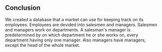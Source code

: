 Conclusion
--------------

We created a database that a market can use for keeping track on its employees. Employees are devided into salesmen and managers. Salesmen and managers work on departments. A salesman's manager is predetermined by on which department he or she works on, every department having only one manager. Also managers have managers, except the head of the whole market. 
